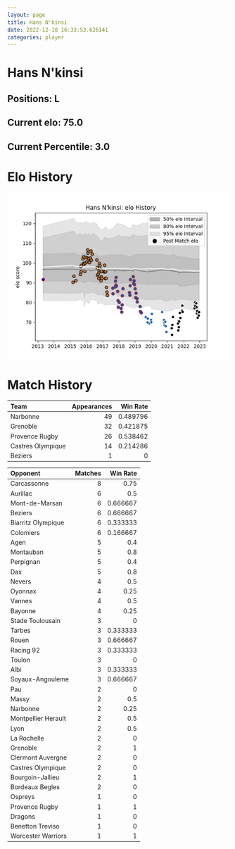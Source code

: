 ```yaml
---  
layout: page  
title: Hans N'kinsi  
date: 2022-12-18 16:33:53.626141  
categories: player  
---
```

# Hans N'kinsi

## Positions: L

## Current elo: 75.0

## Current Percentile: 3.0

# Elo History


![elo history](history_HansN'kinsi.png)
# Match History


| Team              |   Appearances |   Win Rate |
|:------------------|--------------:|-----------:|
| Narbonne          |            49 |   0.489796 |
| Grenoble          |            32 |   0.421875 |
| Provence Rugby    |            26 |   0.538462 |
| Castres Olympique |            14 |   0.214286 |
| Beziers           |             1 |   0        |

| Opponent            |   Matches |   Win Rate |
|:--------------------|----------:|-----------:|
| Carcassonne         |         8 |   0.75     |
| Aurillac            |         6 |   0.5      |
| Mont-de-Marsan      |         6 |   0.666667 |
| Beziers             |         6 |   0.666667 |
| Biarritz Olympique  |         6 |   0.333333 |
| Colomiers           |         6 |   0.166667 |
| Agen                |         5 |   0.4      |
| Montauban           |         5 |   0.8      |
| Perpignan           |         5 |   0.4      |
| Dax                 |         5 |   0.8      |
| Nevers              |         4 |   0.5      |
| Oyonnax             |         4 |   0.25     |
| Vannes              |         4 |   0.5      |
| Bayonne             |         4 |   0.25     |
| Stade Toulousain    |         3 |   0        |
| Tarbes              |         3 |   0.333333 |
| Rouen               |         3 |   0.666667 |
| Racing 92           |         3 |   0.333333 |
| Toulon              |         3 |   0        |
| Albi                |         3 |   0.333333 |
| Soyaux-Angouleme    |         3 |   0.666667 |
| Pau                 |         2 |   0        |
| Massy               |         2 |   0.5      |
| Narbonne            |         2 |   0.25     |
| Montpellier Herault |         2 |   0.5      |
| Lyon                |         2 |   0.5      |
| La Rochelle         |         2 |   0        |
| Grenoble            |         2 |   1        |
| Clermont Auvergne   |         2 |   0        |
| Castres Olympique   |         2 |   0        |
| Bourgoin-Jallieu    |         2 |   1        |
| Bordeaux Begles     |         2 |   0        |
| Ospreys             |         1 |   0        |
| Provence Rugby      |         1 |   1        |
| Dragons             |         1 |   0        |
| Benetton Treviso    |         1 |   0        |
| Worcester Warriors  |         1 |   1        |